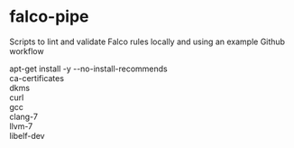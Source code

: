 # falco-pipe

Scripts to lint and validate Falco rules locally and using an example Github workflow 




apt-get install -y --no-install-recommends \
	ca-certificates \
	dkms \
	curl \
	gcc \
	clang-7 \
	llvm-7 \
	libelf-dev